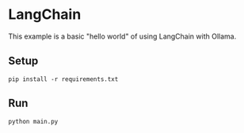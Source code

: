 # LangChain

This example is a basic "hello world" of using LangChain with Ollama.

## Setup

```
pip install -r requirements.txt
```

## Run

```
python main.py
```
